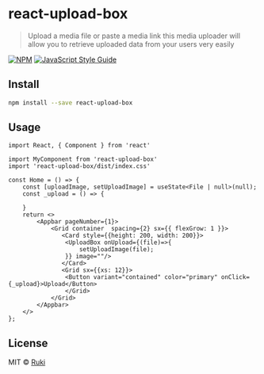 # react-upload-box

> Upload a media file or paste a media link this media uploader will allow you to retrieve uploaded data from your users very easily

[![NPM](https://img.shields.io/npm/v/react-upload-box.svg)](https://www.npmjs.com/package/react-upload-box) [![JavaScript Style Guide](https://img.shields.io/badge/code_style-standard-brightgreen.svg)](https://standardjs.com)

## Install

```bash
npm install --save react-upload-box
```

## Usage

```tsx
import React, { Component } from 'react'

import MyComponent from 'react-upload-box'
import 'react-upload-box/dist/index.css'

const Home = () => {
    const [uploadImage, setUploadImage] = useState<File | null>(null);
    const _upload = () => {

    }
    return <>
        <Appbar pageNumber={1}>
            <Grid container  spacing={2} sx={{ flexGrow: 1 }}>
               <Card style={{height: 200, width: 200}}>
                <UploadBox onUpload={(file)=>{
                    setUploadImage(file);
                }} image=""/>
               </Card>
               <Grid sx={{xs: 12}}>
                <Button variant="contained" color="primary" onClick={_upload}>Upload</Button>
                </Grid>
            </Grid>
        </Appbar>
    </>
};
```

## License

MIT © [Ruki](https://github.com/Ruki)
